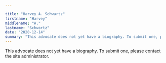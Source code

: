 ```yaml
---

title: "Harvey A. Schwartz"
firstname: "Harvey"
middlename: "A."
lastname: "Schwartz"
date: "2020-12-14"
summary: "This advocate does not yet have a biography. To submit one, please contact the site administrator."
---
```

This advocate does not yet have a biography. To submit one, please contact the site administrator.

